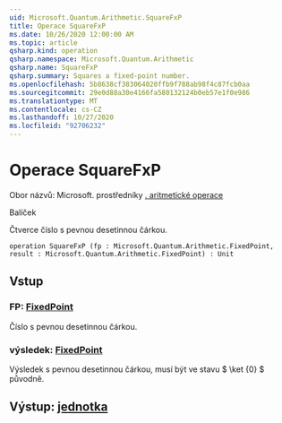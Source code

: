 ```yaml
---
uid: Microsoft.Quantum.Arithmetic.SquareFxP
title: Operace SquareFxP
ms.date: 10/26/2020 12:00:00 AM
ms.topic: article
qsharp.kind: operation
qsharp.namespace: Microsoft.Quantum.Arithmetic
qsharp.name: SquareFxP
qsharp.summary: Squares a fixed-point number.
ms.openlocfilehash: 5b8638cf383064020ffb9f788ab98f4c87fcb0aa
ms.sourcegitcommit: 29e0d88a30e4166fa580132124b0eb57e1f0e986
ms.translationtype: MT
ms.contentlocale: cs-CZ
ms.lasthandoff: 10/27/2020
ms.locfileid: "92706232"
---
```

# <a name="squarefxp-operation"></a>Operace SquareFxP

Obor názvů: Microsoft. prostředníky [. aritmetické operace](xref:Microsoft.Quantum.Arithmetic)

Balíček [](https://nuget.org/packages/)


Čtverce číslo s pevnou desetinnou čárkou.

```qsharp
operation SquareFxP (fp : Microsoft.Quantum.Arithmetic.FixedPoint, result : Microsoft.Quantum.Arithmetic.FixedPoint) : Unit
```


## <a name="input"></a>Vstup

### <a name="fp--fixedpoint"></a>FP: [FixedPoint](xref:Microsoft.Quantum.Arithmetic.FixedPoint)

Číslo s pevnou desetinnou čárkou.


### <a name="result--fixedpoint"></a>výsledek: [FixedPoint](xref:Microsoft.Quantum.Arithmetic.FixedPoint)

Výsledek s pevnou desetinnou čárkou, musí být ve stavu $ \ket {0} $ původně.



## <a name="output--unit"></a>Výstup: [jednotka](xref:microsoft.quantum.lang-ref.unit)


